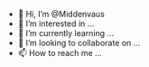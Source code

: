 - 👋 Hi, I’m @Middenvaus
- 👀 I’m interested in ...
- 🌱 I’m currently learning ...
- 💞️ I’m looking to collaborate on ...
- 📫 How to reach me ...

<!---
Middenvaus/Middenvaus is a ✨ special ✨ repository because its `README.md` (this file) appears on your GitHub profile.
You can click the Preview link to take a look at your changes.
--->
